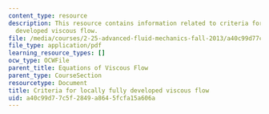 ```yaml
---
content_type: resource
description: This resource contains information related to criteria for locally fully
  developed viscous flow.
file: /media/courses/2-25-advanced-fluid-mechanics-fall-2013/a40c99d77c5f2849a8645fcfa15a606a_MIT2_25F13_Criter_for_lo.pdf
file_type: application/pdf
learning_resource_types: []
ocw_type: OCWFile
parent_title: Equations of Viscous Flow
parent_type: CourseSection
resourcetype: Document
title: Criteria for locally fully developed viscous flow
uid: a40c99d7-7c5f-2849-a864-5fcfa15a606a
---
```

